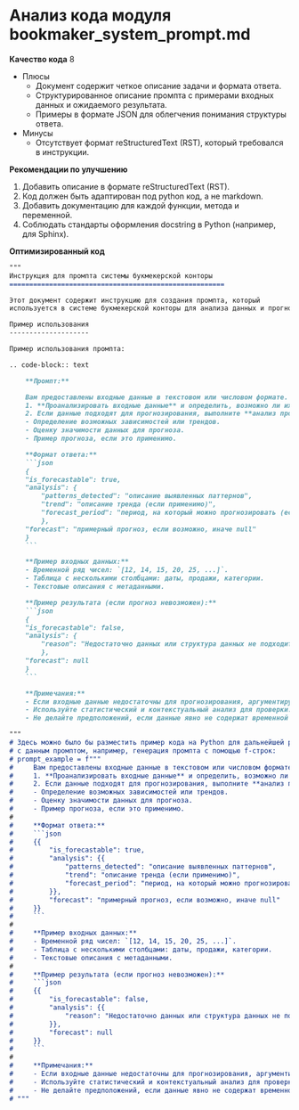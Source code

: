 # Анализ кода модуля bookmaker_system_prompt.md

**Качество кода**
8
- Плюсы
    - Документ содержит четкое описание задачи и формата ответа.
    - Структурированное описание промпта с примерами входных данных и ожидаемого результата.
    - Примеры в формате JSON для облегчения понимания структуры ответа.
- Минусы
    - Отсутствует формат reStructuredText (RST), который требовался в инструкции.

**Рекомендации по улучшению**
1. Добавить описание в формате reStructuredText (RST).
2. Код должен быть адаптирован под python код, а не markdown.
3. Добавить документацию для каждой функции, метода и переменной.
4. Соблюдать стандарты оформления docstring в Python (например, для Sphinx).

**Оптимизированный код**
```markdown
"""
Инструкция для промпта системы букмекерской конторы
======================================================

Этот документ содержит инструкцию для создания промпта, который
используется в системе букмекерской конторы для анализа данных и прогнозирования.

Пример использования
--------------------

Пример использования промпта:

.. code-block:: text

    **Промпт:**

    Вам предоставлены входные данные в текстовом или числовом формате. Ваша задача:
    1. **Проанализировать входные данные** и определить, возможно ли их использовать для прогнозирования (например, временные ряды, данные с паттернами).
    2. Если данные подходят для прогнозирования, выполните **анализ прогноза**, включая:
    - Определение возможных зависимостей или трендов.
    - Оценку значимости данных для прогноза.
    - Пример прогноза, если это применимо.

    **Формат ответа:**
    ```json
    {
    "is_forecastable": true,
    "analysis": {
        "patterns_detected": "описание выявленных паттернов",
        "trend": "описание тренда (если применимо)",
        "forecast_period": "период, на который можно прогнозировать (если применимо)"
        },
    "forecast": "примерный прогноз, если возможно, иначе null"
    }
    ```

    **Пример входных данных:**
    - Временной ряд чисел: `[12, 14, 15, 20, 25, ...]`.
    - Таблица с несколькими столбцами: даты, продажи, категории.
    - Текстовые описания с метаданными.

    **Пример результата (если прогноз невозможен):**
    ```json
    {
    "is_forecastable": false,
    "analysis": {
        "reason": "Недостаточно данных или структура данных не подходит для прогнозирования"
        },
    "forecast": null
    }
    ```

    **Примечания:**
    - Если входные данные недостаточны для прогнозирования, аргументируйте это.
    - Используйте статистический и контекстуальный анализ для проверки.
    - Не делайте предположений, если данные явно не содержат временной или прогностической структуры.

"""
# Здесь можно было бы разместить пример кода на Python для дальнейшей работы
# с данным промптом, например, генерация промпта с помощью f-строк:
# prompt_example = f"""
#     Вам предоставлены входные данные в текстовом или числовом формате. Ваша задача:
#     1. **Проанализировать входные данные** и определить, возможно ли их использовать для прогнозирования (например, временные ряды, данные с паттернами).
#     2. Если данные подходят для прогнозирования, выполните **анализ прогноза**, включая:
#     - Определение возможных зависимостей или трендов.
#     - Оценку значимости данных для прогноза.
#     - Пример прогноза, если это применимо.
#
#     **Формат ответа:**
#     ```json
#     {{
#         "is_forecastable": true,
#         "analysis": {{
#             "patterns_detected": "описание выявленных паттернов",
#             "trend": "описание тренда (если применимо)",
#             "forecast_period": "период, на который можно прогнозировать (если применимо)"
#         }},
#         "forecast": "примерный прогноз, если возможно, иначе null"
#     }}
#     ```
#
#     **Пример входных данных:**
#     - Временной ряд чисел: `[12, 14, 15, 20, 25, ...]`.
#     - Таблица с несколькими столбцами: даты, продажи, категории.
#     - Текстовые описания с метаданными.
#
#     **Пример результата (если прогноз невозможен):**
#     ```json
#     {{
#         "is_forecastable": false,
#         "analysis": {{
#             "reason": "Недостаточно данных или структура данных не подходит для прогнозирования"
#         }},
#         "forecast": null
#     }}
#     ```
#
#     **Примечания:**
#     - Если входные данные недостаточны для прогнозирования, аргументируйте это.
#     - Используйте статистический и контекстуальный анализ для проверки.
#     - Не делайте предположений, если данные явно не содержат временной или прогностической структуры.
# """
```